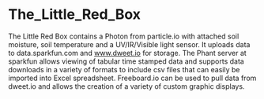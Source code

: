 # The_Little_Red_Box
The Little Red Box contains a Photon from particle.io with attached soil moisture, soil temperature and a UV/IR/Visible light sensor. It uploads data to data.sparkfun.com and www.dweet.io for storage. The Phant server at sparkfun allows viewing of tabular time stamped data and supports data downloads in a variety of formats to include csv files that can easily be imported into Excel spreadsheet. Freeboard.io can be used to pull data from dweet.io and allows the creation of a variety of custom graphic displays.
